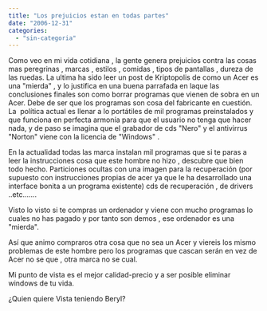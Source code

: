 ```yaml
---
title: "Los prejuicios estan en todas partes"
date: "2006-12-31"
categories: 
  - "sin-categoria"
---
```


Como veo en mi vida cotidiana , la gente genera prejuicios contra las cosas mas peregrinas , marcas , estilos , comidas , tipos de pantallas , dureza de las ruedas. La ultima ha sido leer un post de Kriptopolis de como un Acer es una "mierda" , y lo justifica en una buena parrafada en laque las conclusiones finales son como borrar programas que vienen de sobra en un Acer. Debe de ser que los programas son cosa del fabricante en cuestión. La  política actual es llenar a lo portátiles de mil programas preinstalados y que funciona en perfecta armonía para que el usuario no tenga que hacer nada, y de paso se imagina que el grabador de cds "Nero" y el antivirrus "Norton" viene con la licencia de "Windows" .

En la actualidad todas las marca instalan mil programas que si te paras a leer la instrucciones cosa que este hombre no hizo , descubre que bien todo hecho. Particiones ocultas con una imagen para la recuperación (por supuesto con instrucciones propias de acer ya que le ha desarrollado una interface bonita a un programa existente) cds de recuperación , de drivers ..etc.......

Visto lo visto si te compras un ordenador y viene con mucho programas lo cuales no has pagado y por tanto son demos , ese ordenador es una "mierda".

Así que animo compraros otra cosa que no sea un Acer y viereis los mismo problemas de este hombre pero los programas que cascan serán en vez de Acer no se que , otra marca no se cual.

Mi punto de vista es el mejor calidad-precio y a ser posible eliminar windows de tu vida.

¿Quien quiere Vista teniendo Beryl?

